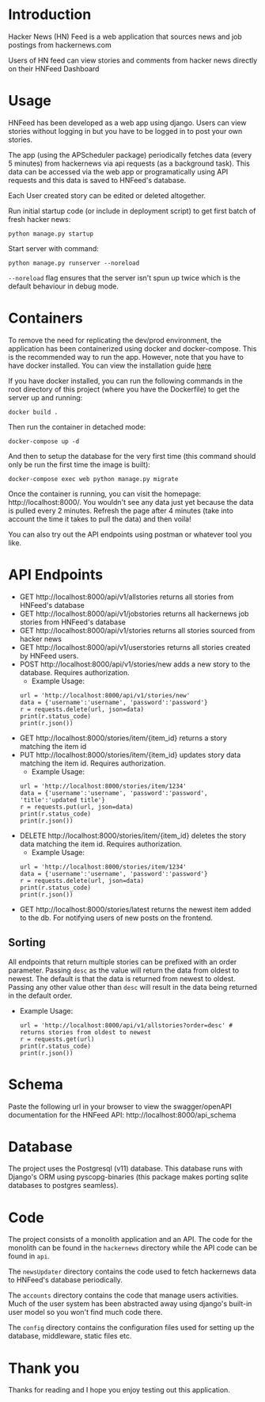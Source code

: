# Introduction
Hacker News (HN) Feed is a web application that sources news and job postings from hackernews.com

Users of HN feed can view stories and comments from hacker news directly on their HNFeed Dashboard

# Usage
HNFeed has been developed as a web app using django. Users can view stories without logging in but you have to be logged in to post your own stories.

The app (using the APScheduler package) periodically fetches data (every 5 minutes) from hackernews via api requests (as a background task). This data can be accessed via the web app or programatically using API requests and this data is saved to HNFeed's database.

Each User created story can be edited or deleted altogether.

Run initial startup code (or include in deployment script) to get first batch of fresh hacker news:
```
python manage.py startup
```

Start server with command:
```
python manage.py runserver --noreload
```

`--noreload` flag ensures that the server isn't spun up twice which is the default behaviour in debug mode.

# Containers
To remove the need for replicating the dev/prod environment, the application has been containerized using docker and docker-compose. This is the recommended way to run the app. However, note that you have to have docker installed. You can view the installation guide [here](https://docs.docker.com/engine/install/)

If you have docker installed, you can run the following commands in the root directory of this project (where you have the Dockerfile) to get the server up and running:
```
docker build .
```
Then run the container in detached mode:
```
docker-compose up -d
```

And then to setup the database for the very first time (this command should only be run the first time the image is built):
```
docker-compose exec web python manage.py migrate
```

Once the container is running, you can visit the homepage: http://localhost:8000/. You wouldn't see any data just yet because the data is pulled every 2 minutes. Refresh the page after 4 minutes (take into account the time it takes to pull the data) and then voila!

You can also try out the API endpoints using postman or whatever tool you like.

# API Endpoints
- GET http://localhost:8000/api/v1/allstories returns all stories from HNFeed's database
- GET http://localhost:8000/api/v1/jobstories returns all hackernews job stories from HNFeed's database
- GET http://localhost:8000/api/v1/stories returns all stories sourced from hacker news
- GET http://localhost:8000/api/v1/userstories returns all stories created by HNFeed users.
- POST http://localhost:8000/api/v1/stories/new adds a new story to the database. Requires authorization.
    - Example Usage:
    ```
    url = 'http://localhost:8000/api/v1/stories/new'
    data = {'username':'username', 'password':'password'}
    r = requests.delete(url, json=data)
    print(r.status_code)
    print(r.json())
    ```
- GET http://localhost:8000/stories/item/{item_id} returns a story matching the item id
- PUT http://localhost:8000/stories/item/{item_id} updates story data matching the item id. Requires authorization.
    - Example Usage: 
    ```
    url = 'http://localhost:8000/stories/item/1234'
    data = {'username':'username', 'password':'password', 'title':'updated title'}
    r = requests.put(url, json=data)
    print(r.status_code)
    print(r.json())
    ```
- DELETE  http://localhost:8000/stories/item/{item_id} deletes the story data matching the item id. Requires authorization.
    - Example Usage: 
    ```
    url = 'http://localhost:8000/stories/item/1234'
    data = {'username':'username', 'password':'password'}
    r = requests.delete(url, json=data)
    print(r.status_code)
    print(r.json())
    ```
- GET http://localhost:8000/stories/latest returns the newest item added to the db. For notifying users of new posts on the frontend.

## Sorting
All endpoints that return multiple stories can be prefixed with an order parameter. Passing `desc` as the value will return the data from oldest to newest.
The default is that the data is returned from newest to oldest. Passing any other value other than `desc` will result in the data being returned in the default order.
- Example Usage:
    ```
    url = 'http://localhost:8000/api/v1/allstories?order=desc' # returns stories from oldest to newest
    r = requests.get(url)
    print(r.status_code)
    print(r.json())
    ```

# Schema
Paste the following url in your browser to view the swagger/openAPI documentation for the HNFeed API: http://localhost:8000/api_schema

# Database
The project uses the Postgresql (v11) database. This database runs with Django's ORM using pyscopg-binaries (this package makes porting sqlite databases to postgres seamless).

# Code
The project consists of a monolith application and an API. The code for the monolith can be found in the `hackernews` directory while the API code can be found in `api`.

The `newsUpdater` directory contains the code used to fetch hackernews data to HNFeed's database periodically.

The `accounts` directory contains the code that manage users activities. Much of the user system has been abstracted away using django's built-in user model so you won't find much code there.

The `config` directory contains the configuration files used for setting up the database, middleware, static files etc.

# Thank you
Thanks for reading and I hope you enjoy testing out this application.
